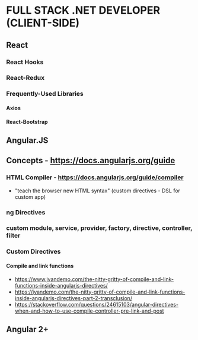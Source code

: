 
# FULL STACK .NET DEVELOPER (CLIENT-SIDE)

## React

### React Hooks
### React-Redux
### Frequently-Used Libraries
#### Axios
#### React-Bootstrap

## Angular.JS
## Concepts - https://docs.angularjs.org/guide
### HTML Compiler - https://docs.angularjs.org/guide/compiler
- "teach the browser new HTML syntax" (custom directives - DSL for custom app)

### ng Directives
### custom module, service, provider, factory, directive, controller, filter

### Custom Directives
#### Compile and link functions
- https://www.jvandemo.com/the-nitty-gritty-of-compile-and-link-functions-inside-angularjs-directives/
- https://jvandemo.com/the-nitty-gritty-of-compile-and-link-functions-inside-angularjs-directives-part-2-transclusion/
- https://stackoverflow.com/questions/24615103/angular-directives-when-and-how-to-use-compile-controller-pre-link-and-post

## Angular 2+
